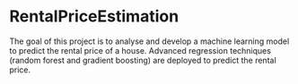 # RentalPriceEstimation
The goal of this project is to analyse and develop a machine learning model to predict the rental price of a house. Advanced regression techniques (random forest and gradient boosting) are deployed to predict the rental price.
